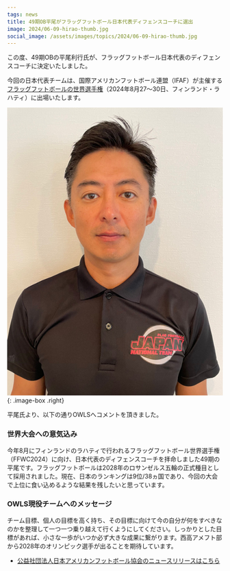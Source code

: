 ```yaml
---
tags: news
title: 49期OB平尾がフラッグフットボール日本代表ディフェンスコーチに選出
image: 2024/06-09-hirao-thumb.jpg
social_image: /assets/images/topics/2024/06-09-hirao-thumb.jpg
---
```


この度、49期OBの平尾利行氏が、フラッグフットボール日本代表のディフェンスコーチに決定いたしました。

今回の日本代表チームは、国際アメリカンフットボール連盟（IFAF）が主催する[フラッグフットボールの世界選手権](https://jenkkifutis.fi/flag2024/)（2024年8月27～30日、フィンランド・ラハティ）に出場いたします。

![平尾氏写真](/assets/images/topics/2024/06-09-hirao.jpg)
{: .image-box .right}

平尾氏より、以下の通りOWLSへコメントを頂きました。

### 世界大会への意気込み

今年8月にフィンランドのラハティで行われるフラッグフットボール世界選手権（FFWC2024）に向け、日本代表のディフェンスコーチを拝命しました49期の平尾です。フラッグフットボールは2028年のロサンゼルス五輪の正式種目として採用されました。現在、日本のランキングは9位/38ヵ国であり、今回の大会で上位に食い込めるような結果を残したいと思っています。

### OWLS現役チームへのメッセージ

チーム目標、個人の目標を高く持ち、その目標に向けて今の自分が何をすべきなのかを整理して一つ一つ乗り越えて行くようにしてください。しっかりとした目標があれば、小さな一歩がいつか必ず大きな成果に繋がります。西高アメフト部 から2028年のオリンピック選手が出ることを期待しています。

* [公益社団法人日本アメリカンフットボール協会のニュースリリースはこちら](https://americanfootball.jp/archives/11244)
